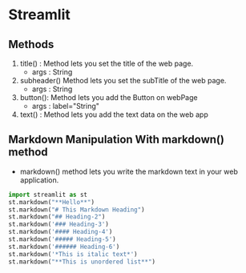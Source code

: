 # Streamlit 

## Methods 
1. title() : Method lets you set the title of the web page.
    - args : String 
2. subheader() Method lets you set the subTitle of the web page.
    - args : String  
3. button(): Method lets you add the Button on webPage 
    - args : label="String"
4. text() : Method lets you add the text data on the web app


## Markdown Manipulation With markdown() method 

- markdown() method lets you write the markdown text 
in your web application.

```python
import streamlit as st 
st.markdown("**Hello**")
st.markdown("# This Markdown Heading")
st.markdown("## Heading-2")
st.markdown('### Heading-3')
st.markdown('#### Heading-4')
st.markdown('##### Heading-5')
st.markdown('###### Heading-6')
st.markdown('*This is italic text*')
st.markdown("**This is unordered list**")

```

